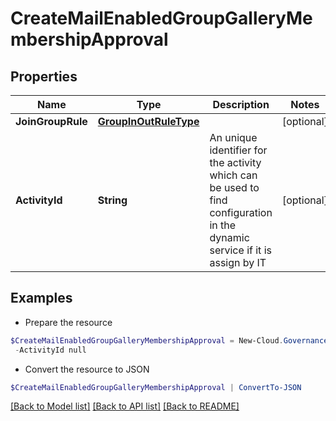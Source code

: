 # CreateMailEnabledGroupGalleryMembershipApproval
## Properties

Name | Type | Description | Notes
------------ | ------------- | ------------- | -------------
**JoinGroupRule** | [**GroupInOutRuleType**](GroupInOutRuleType.md) |  | [optional] 
**ActivityId** | **String** | An unique identifier for the activity which can be used to find configuration in the dynamic service if it is assign by IT | [optional] 

## Examples

- Prepare the resource
```powershell
$CreateMailEnabledGroupGalleryMembershipApproval = New-Cloud.Governance.ClientCreateMailEnabledGroupGalleryMembershipApproval  -JoinGroupRule null `
 -ActivityId null
```

- Convert the resource to JSON
```powershell
$CreateMailEnabledGroupGalleryMembershipApproval | ConvertTo-JSON
```

[[Back to Model list]](../README.md#documentation-for-models) [[Back to API list]](../README.md#documentation-for-api-endpoints) [[Back to README]](../README.md)

